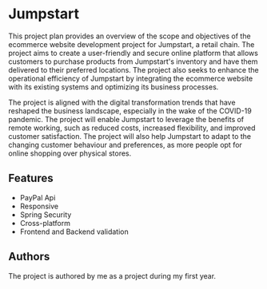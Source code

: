 # Jumpstart

This project plan provides an overview of the scope and objectives of the ecommerce website development project for Jumpstart, a retail chain. The project aims to create a user-friendly and secure online platform that allows customers to purchase products from Jumpstart's inventory and have them delivered to their preferred locations. The project also seeks to enhance the operational efficiency of Jumpstart by integrating the ecommerce website with its existing systems and optimizing its business processes.

The project is aligned with the digital transformation trends that have reshaped the business landscape, especially in the wake of the COVID-19 pandemic. The project will enable Jumpstart to leverage the benefits of remote working, such as reduced costs, increased flexibility, and improved customer satisfaction. The project will also help Jumpstart to adapt to the changing customer behaviour and preferences, as more people opt for online shopping over physical stores.


## Features

- PayPal Api
- Responsive
- Spring Security
- Cross-platform
- Frontend and Backend validation


## Authors
The project is authored by me as a project during my first year.
